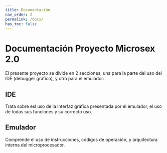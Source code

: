 ```yaml
---
title: Documentación
nav_order: 2
permalink: /docs/
has_toc: false
---
```


# Documentación Proyecto Microsex 2.0

El presente proyecto se divide en 2 secciones, una para la parte del uso del IDE (debugger gráfico), y otra para el emulador:

## IDE

Trata sobre esl uso de la interfaz gráfica presentada por el emulador, el uso de todas sus funciones y su correcto uso.

## Emulador

Comprende el uso de instrucciones, códigos de operación, y arquitectura interna del microprocesador.
